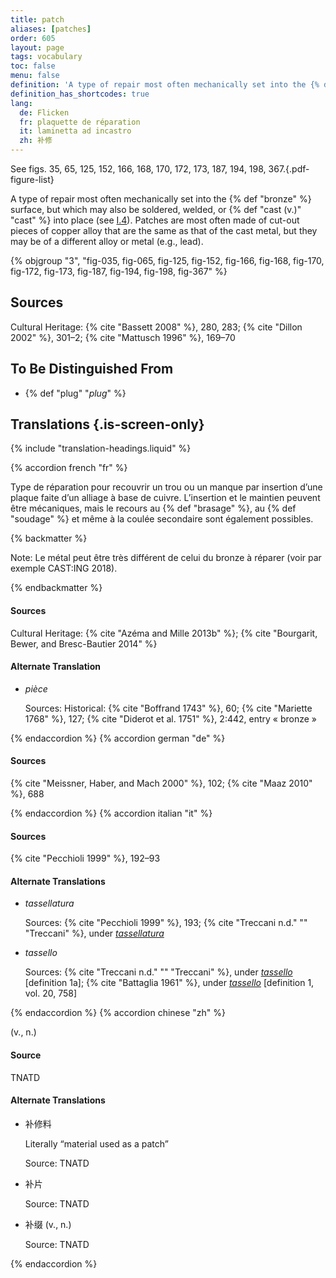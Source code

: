 ```yaml
---
title: patch
aliases: [patches]
order: 605
layout: page
tags: vocabulary
toc: false
menu: false
definition: 'A type of repair most often mechanically set into the {% def "bronze" %} surface, but which may also be soldered, welded, or {% def "cast (v.)" "cast" %} into place (see [I.4](/vol-1/4/)). Patches are most often made of cut-out pieces of copper alloy that are the same as that of the cast metal, but they may be of a different alloy or metal (e.g., lead).'
definition_has_shortcodes: true
lang:
  de: Flicken
  fr: plaquette de réparation
  it: laminetta ad incastro
  zh: 补修
---
```


See figs. 35, 65, 125, 152, 166, 168, 170, 172, 173, 187, 194, 198, 367.{.pdf-figure-list}

A type of repair most often mechanically set into the {% def "bronze" %} surface, but which may also be soldered, welded, or {% def "cast (v.)" "cast" %} into place (see [I.4](/vol-1/4/)). Patches are most often made of cut-out pieces of copper alloy that are the same as that of the cast metal, but they may be of a different alloy or metal (e.g., lead).

{% objgroup "3", "fig-035, fig-065, fig-125, fig-152, fig-166, fig-168, fig-170, fig-172, fig-173, fig-187, fig-194, fig-198, fig-367" %}

## Sources

Cultural Heritage: {% cite "Bassett 2008" %}, 280, 283; {% cite "Dillon 2002" %}, 301–2; {% cite "Mattusch 1996" %}, 169–70

## To Be Distinguished From

- {% def "plug" "*plug*" %}

## Translations {.is-screen-only}

<div class="accordion">
{% include "translation-headings.liquid" %}

{% accordion french "fr" %}

Type de réparation pour recouvrir un trou ou un manque par insertion d’une plaque faite d’un alliage à base de cuivre. L’insertion et le maintien peuvent être mécaniques, mais le recours au {% def "brasage" %}, au {% def "soudage" %} et même à la coulée secondaire sont également possibles.

{% backmatter %}

Note: Le métal peut être très différent de celui du bronze à réparer (voir par exemple CAST:ING 2018).

{% endbackmatter %}

#### Sources

Cultural Heritage: {% cite "Azéma and Mille 2013b" %}; {% cite "Bourgarit, Bewer, and Bresc-Bautier 2014" %}

#### Alternate Translation

- *pièce*

    Sources: Historical: {% cite "Boffrand 1743" %}, 60; {% cite "Mariette 1768" %}, 127; {% cite "Diderot et al. 1751" %}, 2:442, entry « bronze »

{% endaccordion %}
{% accordion german "de" %}

#### Sources

{% cite "Meissner, Haber, and Mach 2000" %}, 102; {% cite "Maaz 2010" %}, 688

{% endaccordion %}
{% accordion italian "it" %}

#### Sources

{% cite "Pecchioli 1999" %}, 192–93

#### Alternate Translations

- *tassellatura*

    Sources: {% cite "Pecchioli 1999" %}, 193; {% cite "Treccani n.d." "" "Treccani" %}, under [*tassellatura*](https://www.treccani.it/vocabolario/tassellatura/)

- *tassello*

    Sources: {% cite "Treccani n.d." "" "Treccani" %}, under [*tassello*](https://www.treccani.it/vocabolario/tassello1/) [definition 1a]; {% cite "Battaglia 1961" %}, under [*tassello*](http://www.gdli.it/pdf_viewer/Scripts/pdf.js/web/viewer.asp?file=/PDF/GDLI20/GDLI_20_ocr_765.pdf&parola=tassello) [definition 1, vol. 20, 758]

{% endaccordion %}
{% accordion chinese "zh" %}

(v., n.)

#### Source

TNATD

#### Alternate Translations

- <span lang="zh">补修料</span>

    Literally “material used as a patch”

    Source: TNATD

- <span lang="zh">补片</span>

    Source: TNATD

- <span lang="zh">补缀</span> (v., n.)

    Source: TNATD

{% endaccordion %}

</div>
